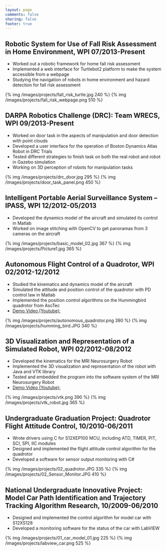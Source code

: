 ```yaml
---
layout: page
comments: false
sharing: false
footer: true
---
```



## Robotic System for Use of Fall Risk Assessment in Home Environment, WPI 07/2013-Present

- Worked out a robotic framework for home fall risk assessment
- Implemented a web interface for Turtlebot2 platform to make the system accessible from a webpage 
- Studying the navigation of robots in home environment and hazard detection for fall risk assessment   

{% img /images/projects/fall_risk_turtle.jpg 240 %}
{% img /images/projects/fall_risk_webpage.png 510 %}


## DARPA Robotics Challenge (DRC): Team WRECS, WPI 09/2013-Present

- Worked on door task in the aspects of manipulation and door detection with point clouds
- Developed a user interface for the operation of Boston Dynamics Atlas Robot in DRC Trials
- Tested different strategies to finish task on both the real robot and robot in Gazebo simulation
- Working on 3D perception of robots for manipulation tasks 

{% img /images/projects/drc_door.jpg 295 %}
{% img /images/projects/door_task_panel.png 450 %}


## Intelligent Portable Aerial Surveillance System – IPASS, WPI 12/2012-05/2013

-  Developed the dynamics model of the aircraft and simulated its control in   Matlab
- Worked on image stitching with OpenCV to get panoramas from 3 cameras on the aircraft

{% img /images/projects/basic_model_02.jpg 367 %}
{% img /images/projects/Picture1.jpg 365 %}

## Autonomous Flight Control of a Quadrotor, WPI 02/2012-12/2012

- Studied the kinematics and dynamics model of the aircraft
- Simulated the attitude and position control of the quadrotor with PD control law in Matlab
- Implemented the position control algorithms on the Hummingbird quadrotor from AscTec
- [Demo Video (Youtube):](http://www.youtube.com/watch?v=GF0DLWTfk3U&feature=c4-overview&list=UUZavD4SDX_YwDwgSEyUDrcQ)

{% img /images/projects/autonomous_quadrotor.png 390 %}
{% img /images/projects/humming_bird.JPG 340 %}

## 3D Visualization and Representation of a Simulated Robot, WPI 02/2012-08/2012

- Developed the kinematics for the MRI Neurosurgery Robot
- Implemented the 3D visualization and representation of the robot with Java and VTK library
- Tested and embedded the program into the software system of the MRI Neurosurgery Robot
- [Demo Video (Youtube):](http://www.youtube.com/watch?v=8LrmLvdZvYY&feature=c4-overview&list=UUZavD4SDX_YwDwgSEyUDrcQ)

{% img /images/projects/vtk.png 390 %}
{% img /images/projects/vtk_robot.jpg 365 %}

## Undergraduate Graduation Project: Quadrotor Flight Attitude Control, 10/2010-06/2011

- Wrote drivers using C for S12XEP100 MCU, including ATD, TIMER, PIT, SCI, SPI, IIC modules
- Designed and implemented the flight attitude control algorithm for the quadrotor
- Developed a software for sensor output monitoring with C#

{% img /images/projects/02_quadrotor.JPG 335 %}
{% img /images/projects/02_Sensor_Monitor.JPG 410 %}  

## National Undergraduate Innovative Project: Model Car Path Identification and Trajectory Tracking Algorithm Research, 10/2009-06/2010

- Designed and implemented the control algorithm for model car with S12XS128
- Developed a monitoring software for the status of the car with LabVIEW

{% img /images/projects/01_car_model_01.jpg 225 %}
{% img /images/projects/labview_car.png 525 %}  
